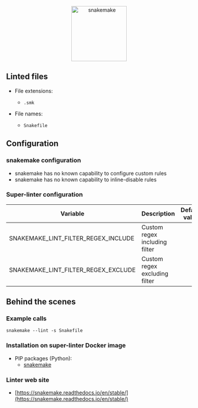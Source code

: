 <!-- markdownlint-disable MD033 MD041 -->
<!-- Generated by .automation/build.py, please do not update manually -->

<div align="center">
  <a href="https://snakemake.readthedocs.io/en/stable/" target="blank" title="Visit linter Web Site">
    <img src="https://github.com/snakemake/snakemake/raw/6fcdc8a22db5522e232638bff16da9b50996eb45/images/biglogo.png" alt="snakemake" height="150px">
  </a>
</div>

## Linted files

- File extensions:
  - `.smk`

- File names:
  - `Snakefile`

## Configuration

### snakemake configuration

- snakemake has no known capability to configure custom rules
- snakemake has no known capability to inline-disable rules

### Super-linter configuration

| Variable | Description | Default value |
| ----------------- | -------------- | -------------- |
| SNAKEMAKE_LINT_FILTER_REGEX_INCLUDE | Custom regex including filter |  |
| SNAKEMAKE_LINT_FILTER_REGEX_EXCLUDE | Custom regex excluding filter |  |

## Behind the scenes

### Example calls

```shell
snakemake --lint -s Snakefile
```


### Installation on super-linter Docker image

- PIP packages (Python):
  - [snakemake](https://pypi.org/project/snakemake)

### Linter web site
- [https://snakemake.readthedocs.io/en/stable/](https://snakemake.readthedocs.io/en/stable/)

